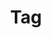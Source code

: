---
layout: pattern.njk
key: tag-legacy_en
title: Tag
parent: components-legacy_en
image: legacy/overview/tag.webp
keywords: 
order: 260
---